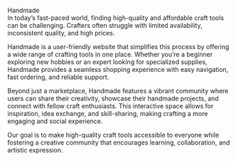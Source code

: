Handmade</br>
In today’s fast-paced world, finding high-quality and affordable craft tools can be challenging. Crafters often struggle with limited availability, inconsistent quality, and high prices.

Handmade is a user-friendly website that simplifies this process by offering a wide range of crafting tools in one place. Whether you’re a beginner exploring new hobbies or an expert looking for specialized supplies, Handmade provides a seamless shopping experience with easy navigation, fast ordering, and reliable support.

Beyond just a marketplace, Handmade features a vibrant community where users can share their creativity, showcase their handmade projects, and connect with fellow craft enthusiasts. This interactive space allows for inspiration, idea exchange, and skill-sharing, making crafting a more engaging and social experience.

Our goal is to make high-quality craft tools accessible to everyone while fostering a creative community that encourages learning, collaboration, and artistic expression.
